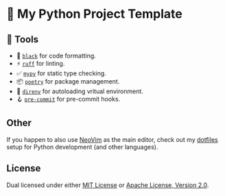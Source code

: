 # 🐍 My Python Project Template

## 🧰 Tools

-   💫 [`black`](https://github.com/psf/black) for code formatting.
-   ⚡ [`ruff`](https://github.com/charliermarsh/ruff) for linting.
-   ✅ [`mypy`](https://github.com/python/mypy) for static type checking.
-   📦 [`poetry`](https://github.com/python-poetry/poetry) for package management.
-   🔮 [`direnv`](https://github.com/direnv/direnv) for autoloading vritual environment.
-   🪝 [`pre-commit`](https://github.com/pre-commit/pre-commit) for pre-commit hooks.

## Other

If you happen to also use [NeoVim](https://github.com/neovim/neovim) as the main editor, check out
my [dotfiles](https://github.com/0xYYY/dotfiles/) setup for Python development (and other
languages).

## License

Dual licensed under either [MIT License](./LICENSE-MIT) or [Apache License, Version 2.0](./LICENSE-APACHE).
